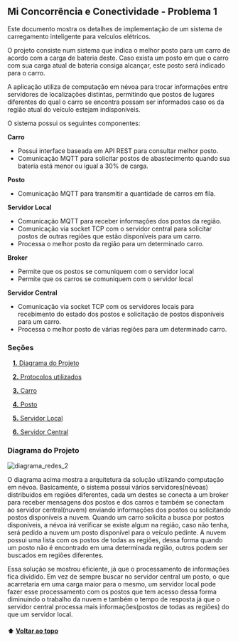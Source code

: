 <a id="inicio"></a>
## Mi Concorrência e Conectividade - Problema 1

Este documento mostra os detalhes de implementação de um
sistema de carregamento inteligente para veículos elétricos.

O projeto consiste num sistema que indica o melhor posto para um carro de acordo com a carga de bateria deste.
Caso exista um posto em que o carro com sua carga atual de bateria consiga alcançar, este posto será indicado para o carro.

A aplicação utiliza de computação em névoa para trocar informações entre servidores de localizações distintas, permitindo que postos de lugares diferentes
do qual o carro se encontra possam ser informados caso os da região atual do veículo estejam indisponíveis.

O sistema possui os seguintes componentes:

**Carro**
- Possui interface baseada em API REST para consultar melhor posto.
- Comunicação MQTT para solicitar postos de abastecimento quando sua bateria está menor ou igual a 30% de carga.

**Posto**
- Comunicação MQTT para transmitir a quantidade de carros em fila.

**Servidor Local**
- Comunicação  MQTT para receber informações dos postos da região.
- Comunicação via socket TCP com o servidor central para solicitar postos de outras regiões que estão disponíveis para um carro.
- Processa o melhor posto da região para um determinado carro.

**Broker**
- Permite que os postos se comuniquem com o servidor local
- Permite que os carros se comuniquem com o servidor local

**Servidor Central**
- Comunicação via socket TCP com os servidores locais para recebimento do estado dos postos e solicitação de postos disponíveis para um carro.
- Processa o melhor posto de várias regiões para um determinado carro.

### Seções 

&nbsp;&nbsp;&nbsp;[**1.** Diagrama do Projeto](#secao1)

&nbsp;&nbsp;&nbsp;[**2.** Protocolos utilizados](#secao2)

&nbsp;&nbsp;&nbsp;[**3.** Carro](#secao3)

&nbsp;&nbsp;&nbsp;[**4.** Posto](#secao4)

&nbsp;&nbsp;&nbsp;[**5.** Servidor Local](#secao5)

&nbsp;&nbsp;&nbsp;[**6.** Servidor Central](#secao6)

### Diagrama do Projeto


![diagrama_redes_2](https://user-images.githubusercontent.com/72475500/235815532-af91ecbd-1f4c-46f0-b7b9-364c36990eeb.png)

O diagrama acima mostra a arquitetura da solução utilizando computação em névoa. Basicamente, o sistema possui vários servidores(névoas) distribuidos em regiões diferentes, cada um destes se conecta a um broker para receber mensagens dos postos e dos carros e também se conectam ao servidor central(nuvem) enviando informações dos postos ou solicitando postos disponíveis a nuvem.
Quando um carro solicita a busca por postos disponíveis, a névoa irá verificar se existe algum na região, caso não tenha, será pedido a nuvem um posto disponível para o veículo pedinte. A nuvem possui uma lista com os postos de todas as regiões, dessa forma quando um posto não é encontrado em uma determinada região, outros podem ser buscados em regiões diferentes.

Essa solução se mostrou eficiente, já que o processamento de informações fica dividido. Em vez de sempre buscar no servidor central um posto, o que acarretaria em uma carga maior para o mesmo, um servidor local pode fazer esse processamento com os postos que tem acesso dessa forma diminuindo o trabalho da nuvem e também o tempo de resposta já que o servidor central processa mais informações(postos de todas as regiões) do que um servidor local.

#### ⬆️ [Voltar ao topo](#inicio)

